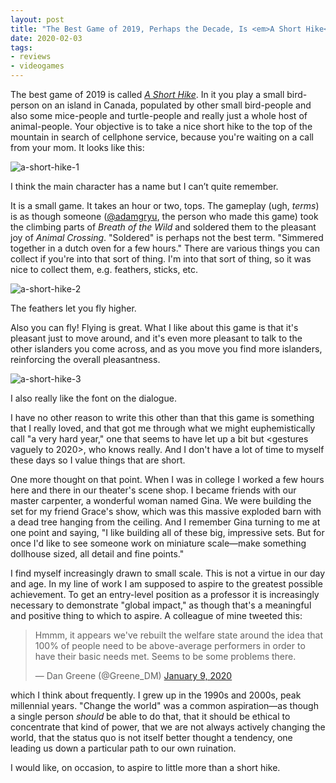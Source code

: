 ```yaml
---
layout: post
title: "The Best Game of 2019, Perhaps the Decade, Is <em>A Short Hike</em>"
date: 2020-02-03
tags:
- reviews
- videogames
---
```


The best game of 2019 is called [*A Short Hike*](http://ashorthike.com/). In it you play a small bird-person on an island in Canada, populated by other small bird-people and also some mice-people and turtle-people and really just a whole host of animal-people. Your objective is to take a nice short hike to the top of the mountain in search of cellphone service, because you're waiting on a call from your mom. It looks like this:

![a-short-hike-1](/img/a-short-hike-1.jpg)
<div class="caption">I think the main character has a name but I can’t quite remember.</div>

It is a small game. It takes an hour or two, tops. The gameplay (ugh, *terms*) is as though someone ([@adamgryu](https://adamgryu.com/), the person who made this game) took the climbing parts of *Breath of the Wild* and soldered them to the pleasant joy of *Animal Crossing*. "Soldered" is perhaps not the best term. "Simmered together in a dutch oven for a few hours." There are various things you can collect if you're into that sort of thing. I'm into that sort of thing, so it was nice to collect them, e.g. feathers, sticks, etc. 

![a-short-hike-2](/img/a-short-hike-2.jpg)
<div class="caption">The feathers let you fly higher.</div>

Also you can fly! Flying is great. What I like about this game is that it's pleasant just to move around, and it's even more pleasant to talk to the other islanders you come across, and as you move you find more islanders, reinforcing the overall pleasantness. 

![a-short-hike-3](/img/a-short-hike-3.jpg)
<div class="caption">I also really like the font on the dialogue.</div>

I have no other reason to write this other than that this game is something that I really loved, and that got me through what we might euphemistically call "a very hard year," one that seems to have let up a bit but <gestures vaguely to 2020>, who knows really. And I don't have a lot of time to myself these days so I value things that are short. 

One more thought on that point. When I was in college I worked a few hours here and there in our theater's scene shop. I became friends with our master carpenter, a wonderful woman named Gina. We were building the set for my friend Grace's show, which was this massive exploded barn with a dead tree hanging from the ceiling. And I remember Gina turning to me at one point and saying, "I like building all of these big, impressive sets. But for once I'd like to see someone work on miniature scale—make something dollhouse sized, all detail and fine points." 

I find myself increasingly drawn to small scale. This is not a virtue in our day and age. In my line of work I am supposed to aspire to the greatest possible achievement. To get an entry-level position as a professor it is increasingly necessary to demonstrate "global impact," as though that's a meaningful and positive thing to which to aspire. A colleague of mine tweeted this: 

<blockquote class="twitter-tweet"><p lang="en" dir="ltr">Hmmm, it appears we&#39;ve rebuilt the welfare state around the idea that 100% of people need to be above-average performers in order to have their basic needs met. Seems to be some problems there.</p>&mdash; Dan Greene (@Greene_DM) <a href="https://twitter.com/Greene_DM/status/1215281081504628745?ref_src=twsrc%5Etfw">January 9, 2020</a></blockquote> <script async src="https://platform.twitter.com/widgets.js" charset="utf-8"></script> 

which I think about frequently. I grew up in the 1990s and 2000s, peak millennial years. "Change the world" was a common aspiration—as though a single person *should* be able to do that, that it should be ethical to concentrate that kind of power, that we are not always actively changing the world, that the status quo is not itself better thought a tendency, one leading us down a particular path to our own ruination. 

I would like, on occasion, to aspire to little more than a short hike. 